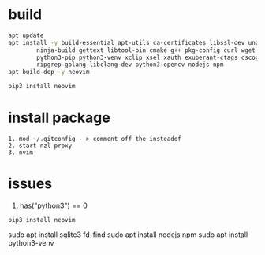 # build

```sh
apt update
apt install -y build-essential apt-utils ca-certificates libssl-dev unzip unrar \
        ninja-build gettext libtool-bin cmake g++ pkg-config curl wget git net-tools tree \
        python3-pip python3-venv xclip xsel xauth exuberant-ctags cscope python3-flake8 \
        ripgrep golang libclang-dev python3-opencv nodejs npm
apt build-dep -y neovim

pip3 install neovim
```

# install package

```
1. mod ~/.gitconfig --> comment off the insteadof
2. start nzl proxy
3. nvim
```

# issues

1.  has("python3") == 0

```
pip3 install neovim
```

sudo apt install sqlite3 fd-find
sudo apt install nodejs npm
sudo apt install python3-venv

